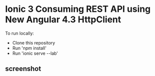 # Ionic 3 Consuming REST API using New Angular 4.3 HttpClient

To run locally:
* Clone this repository
* Run 'npm install'
* Run 'ionic serve --lab'

## screenshot

